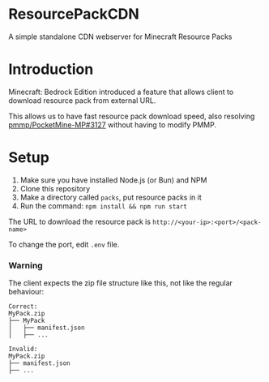 # ResourcePackCDN

A simple standalone CDN webserver for Minecraft Resource Packs

# Introduction

Minecraft: Bedrock Edition introduced a feature that allows client to download resource pack from external URL.

This allows us to have fast resource pack download speed, also
resolving [pmmp/PocketMine-MP#3127](https://github.com/pmmp/PocketMine-MP/issues/3127) without having to modify PMMP.

# Setup

1. Make sure you have installed Node.js (or Bun) and NPM
2. Clone this repository
3. Make a directory called `packs`, put resource packs in it
4. Run the command: `npm install && npm run start`

The URL to download the resource pack is `http://<your-ip>:<port>/<pack-name>`

To change the port, edit `.env` file.

### Warning

The client expects the zip file structure like this, not like the regular behaviour:

```
Correct:
MyPack.zip
├── MyPack
│   ├── manifest.json
│   ├── ...

Invalid:
MyPack.zip
├── manifest.json
├── ...
```
